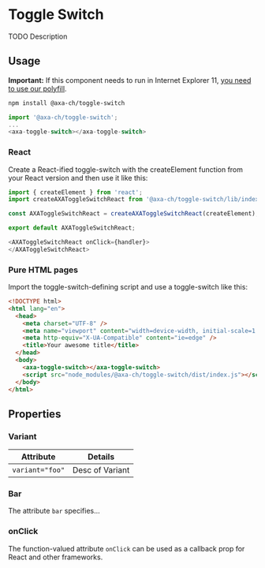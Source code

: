 # Toggle Switch

TODO Description

## Usage

**Important:** If this component needs to run in Internet Explorer 11, [you need to use our polyfill](https://github.com/axa-ch/patterns-library/tree/develop/src/components/05-utils/polyfill).

```bash
npm install @axa-ch/toggle-switch
```

```js
import '@axa-ch/toggle-switch';
...
<axa-toggle-switch></axa-toggle-switch>
```

### React

Create a React-ified toggle-switch with the createElement function from your React version and then use it like this:

```js
import { createElement } from 'react';
import createAXAToggleSwitchReact from '@axa-ch/toggle-switch/lib/index.react';

const AXAToggleSwitchReact = createAXAToggleSwitchReact(createElement);

export default AXAToggleSwitchReact;
```

```js
<AXAToggleSwitchReact onClick={handler}>
</AXAToggleSwitchReact>
```

### Pure HTML pages

Import the toggle-switch-defining script and use a toggle-switch like this:

```html
<!DOCTYPE html>
<html lang="en">
  <head>
    <meta charset="UTF-8" />
    <meta name="viewport" content="width=device-width, initial-scale=1.0" />
    <meta http-equiv="X-UA-Compatible" content="ie=edge" />
    <title>Your awesome title</title>
  </head>
  <body>
    <axa-toggle-switch></axa-toggle-switch>
    <script src="node_modules/@axa-ch/toggle-switch/dist/index.js"></script>
  </body>
</html>
```

## Properties

### Variant

| Attribute             | Details                 |
| --------------------- | ----------------------- |
| `variant="foo"`       | Desc of Variant         |

### Bar

The attribute `bar` specifies...

### onClick

The function-valued attribute `onClick` can be used as a callback prop for React and other frameworks.
